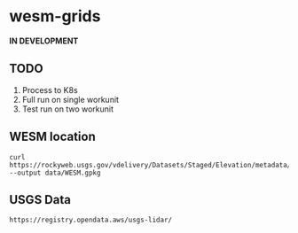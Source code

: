 # wesm-grids

**IN DEVELOPMENT**

## TODO

1. Process to K8s
1. Full run on single workunit
1. Test run on two workunit

## WESM location

```
curl https://rockyweb.usgs.gov/vdelivery/Datasets/Staged/Elevation/metadata/WESM.gpkg --output data/WESM.gpkg
```

## USGS Data

```
https://registry.opendata.aws/usgs-lidar/
```

